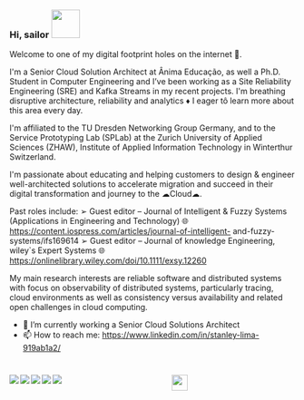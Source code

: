 ### Hi, sailor <img src="https://media.giphy.com/media/12oufCB0MyZ1Go/giphy.gif" width="50">
</h1>
Welcome to one of my digital footprint holes on the internet 🤝.

I'm a Senior Cloud Solution Architect at Ânima Educação, as well a Ph.D. Student in Computer Engineering and I’ve been working as a Site Reliability Engineering (SRE) and Kafka Streams in my recent projects. I'm breathing disruptive architecture, reliability and analytics ♦ I eager tô learn more about this area every day. 

 I'm affiliated to the TU Dresden Networking Group Germany, and to the Service Prototyping Lab (SPLab) at the Zurich University of Applied Sciences (ZHAW), Institute of Applied Information Technology in Winterthur Switzerland. 

I'm passionate about educating and helping customers to design & engineer well-architected solutions to accelerate migration and succeed in their digital transformation and journey to the ☁Cloud☁.

Past roles include:
➢ Guest editor – Journal of Intelligent & Fuzzy Systems (Applications in Engineering and Technology) 🌐https://content.iospress.com/articles/journal-of-intelligent-
and-fuzzy-systems/ifs169614
➢ Guest editor – Journal of knowledge Engineering, wiley`s Expert Systems 🌐 https://onlinelibrary.wiley.com/doi/10.1111/exsy.12260

My main research interests are reliable software and distributed systems with focus on observability of distributed systems, particularly tracing, cloud environments as well as consistency versus availability and related open challenges in cloud computing.


- 🔭 I’m currently working a Senior Cloud Solutions Architect
- 📫 How to reach me: https://www.linkedin.com/in/stanley-lima-919ab1a2/

<h1 align="center">
<img src="https://media.giphy.com/media/hvRJCLFzcasrR4ia7z/giphy.gif" width="28">

<!---
<img align="left"  width="47%"  src="https://github-readme-stats.vercel.app/api?username=Stanley-Lima&show_icons=true&theme=tokyonight" />
<img align="left" width="47%" src="https://github-readme-stats.vercel.app/api/top-langs/?username=Stanley-Lima&layout=compact" />
-->

<img align="left" src="https://img.shields.io/badge/Apache%20Kafka-000?style=for-the-badge&logo=apachekafka" />
<img align="left" src="https://img.shields.io/badge/java-%23ED8B00.svg?style=for-the-badge&logo=openjdk&logoColor=white" />
<img align="left" src="https://img.shields.io/badge/c%23-%23239120.svg?style=for-the-badge&logo=csharp&logoColor=white" />
<img align="left" src="https://img.shields.io/badge/python-3670A0?style=for-the-badge&logo=python&logoColor=ffdd54" />
<img align="left" src="https://img.shields.io/badge/OBJECTIVE--C-%233A95E3.svg?style=for-the-badge&logo=apple&logoColor=white" />


</h1>   <br />
<!--## <br /> 🙋‍♂️ Connect with me <!-- Badges template - https://github.com/Ileriayo/markdown-badges#social--> <br />
<!--<a  href="https://www.linkedin.com/in/stanley-lima-919ab1a2/"><img align="left" alt="Linkedin" title="linkedin" src="https://img.shields.io/badge/linkedin-%230077B5.svg?style=for-the-badge&logo=linkedin&logoColor=white"/></a>



